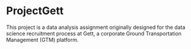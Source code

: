 # ProjectGett
This project is a data analysis assignment originally designed for the data science recruitment process at Gett, a corporate Ground Transportation Management (GTM) platform. 
